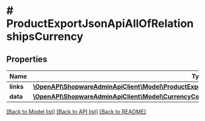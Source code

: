 # # ProductExportJsonApiAllOfRelationshipsCurrency

## Properties

Name | Type | Description | Notes
------------ | ------------- | ------------- | -------------
**links** | [**\OpenAPI\ShopwareAdminApiClient\Model\ProductExportJsonApiAllOfRelationshipsCurrencyLinks**](ProductExportJsonApiAllOfRelationshipsCurrencyLinks.md) |  | [optional]
**data** | [**\OpenAPI\ShopwareAdminApiClient\Model\CurrencyCountryRoundingJsonApiAllOfRelationshipsCurrencyData**](CurrencyCountryRoundingJsonApiAllOfRelationshipsCurrencyData.md) |  | [optional]

[[Back to Model list]](../../README.md#models) [[Back to API list]](../../README.md#endpoints) [[Back to README]](../../README.md)
